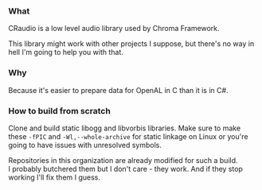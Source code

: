 ### What
CRaudio is a low level audio library used by Chroma Framework.  

This library might work with other projects I suppose, but there's no way in hell I'm going to help you with that.

### Why
Because it's easier to prepare data for OpenAL in C than it is in C#.

### How to build from scratch
Clone and build static libogg and libvorbis libraries. Make sure to make these `-fPIC` and `-Wl,--whole-archive`
for static linkage on Linux or you're going to have issues with unresolved symbols.

Repositories in this organization are already modified for such a build.  
I probably butchered them but I don't care - they work. And if they stop working I'll fix them I guess.
